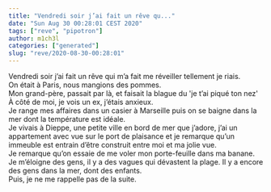 ```yaml
---
title: "Vendredi soir j’ai fait un rêve qu..."
date: "Sun Aug 30 00:28:01 CEST 2020"
tags: ["reve", "pipotron"]
author: m1ch3l
categories: ["generated"]
slug: "reve/2020-08-30-00:28:01"
---
```


Vendredi soir j’ai fait un rêve qui m’a fait me réveiller tellement je riais.<br>
On était à Paris, nous mangions des pommes.<br>
Mon grand-père, passait par là, et faisait la blague du 'je t’ai piqué ton nez'<br>
À côté de moi, je vois un ex, j’étais anxieux.<br>
Je range mes affaires dans un casier à Marseille puis on se baigne dans la mer dont la température est idéale.<br>
Je vivais à Dieppe, une petite ville en bord de mer que j’adore, j’ai un appartement avec vue sur le port de plaisance et je remarque qu’un immeuble est entrain d’être construit entre moi et ma jolie vue.<br>
Je remarque qu’on essaie de me voler mon porte-feuille dans ma banane. Je m’éloigne des gens, il y a des vagues qui dévastent la plage. Il y a encore des gens dans la mer, dont des enfants.<br>
Puis, je ne me rappelle pas de la suite.<br>
